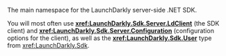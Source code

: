 The main namespace for the LaunchDarkly server-side .NET SDK.

You will most often use **<xref:LaunchDarkly.Sdk.Server.LdClient>** (the SDK client) and **<xref:LaunchDarkly.Sdk.Server.Configuration>** (configuration options for the client), as well as the **<xref:LaunchDarkly.Sdk.User>** type from <xref:LaunchDarkly.Sdk>.
